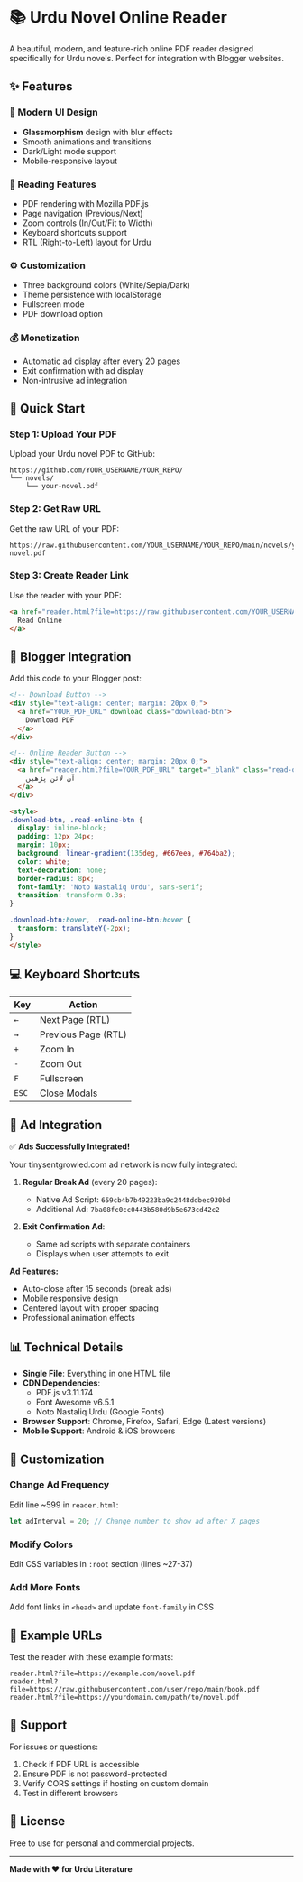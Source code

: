 # 📚 Urdu Novel Online Reader

A beautiful, modern, and feature-rich online PDF reader designed specifically for Urdu novels. Perfect for integration with Blogger websites.

## ✨ Features

### 🎨 Modern UI Design
- **Glassmorphism** design with blur effects
- Smooth animations and transitions
- Dark/Light mode support
- Mobile-responsive layout

### 📖 Reading Features
- PDF rendering with Mozilla PDF.js
- Page navigation (Previous/Next)
- Zoom controls (In/Out/Fit to Width)
- Keyboard shortcuts support
- RTL (Right-to-Left) layout for Urdu

### ⚙️ Customization
- Three background colors (White/Sepia/Dark)
- Theme persistence with localStorage
- Fullscreen mode
- PDF download option

### 💰 Monetization
- Automatic ad display after every 20 pages
- Exit confirmation with ad display
- Non-intrusive ad integration

## 🚀 Quick Start

### Step 1: Upload Your PDF
Upload your Urdu novel PDF to GitHub:
```
https://github.com/YOUR_USERNAME/YOUR_REPO/
└── novels/
    └── your-novel.pdf
```

### Step 2: Get Raw URL
Get the raw URL of your PDF:
```
https://raw.githubusercontent.com/YOUR_USERNAME/YOUR_REPO/main/novels/your-novel.pdf
```

### Step 3: Create Reader Link
Use the reader with your PDF:
```html
<a href="reader.html?file=https://raw.githubusercontent.com/YOUR_USERNAME/YOUR_REPO/main/novels/your-novel.pdf">
  Read Online
</a>
```

## 📱 Blogger Integration

Add this code to your Blogger post:

```html
<!-- Download Button -->
<div style="text-align: center; margin: 20px 0;">
  <a href="YOUR_PDF_URL" download class="download-btn">
    Download PDF
  </a>
</div>

<!-- Online Reader Button -->
<div style="text-align: center; margin: 20px 0;">
  <a href="reader.html?file=YOUR_PDF_URL" target="_blank" class="read-online-btn">
    آن لائن پڑھیں
  </a>
</div>

<style>
.download-btn, .read-online-btn {
  display: inline-block;
  padding: 12px 24px;
  margin: 10px;
  background: linear-gradient(135deg, #667eea, #764ba2);
  color: white;
  text-decoration: none;
  border-radius: 8px;
  font-family: 'Noto Nastaliq Urdu', sans-serif;
  transition: transform 0.3s;
}

.download-btn:hover, .read-online-btn:hover {
  transform: translateY(-2px);
}
</style>
```

## 💻 Keyboard Shortcuts

| Key | Action |
|-----|--------|
| `←` | Next Page (RTL) |
| `→` | Previous Page (RTL) |
| `+` | Zoom In |
| `-` | Zoom Out |
| `F` | Fullscreen |
| `ESC` | Close Modals |

## 🎯 Ad Integration

✅ **Ads Successfully Integrated!**

Your tinysentgrowled.com ad network is now fully integrated:

1. **Regular Break Ad** (every 20 pages):
   - Native Ad Script: `659cb4b7b49223ba9c2448ddbec930bd`
   - Additional Ad: `7ba08fc0cc0443b580d9b5e673cd42c2`

2. **Exit Confirmation Ad**:
   - Same ad scripts with separate containers
   - Displays when user attempts to exit

**Ad Features:**
- Auto-close after 15 seconds (break ads)
- Mobile responsive design
- Centered layout with proper spacing
- Professional animation effects

## 📊 Technical Details

- **Single File**: Everything in one HTML file
- **CDN Dependencies**: 
  - PDF.js v3.11.174
  - Font Awesome v6.5.1
  - Noto Nastaliq Urdu (Google Fonts)
- **Browser Support**: Chrome, Firefox, Safari, Edge (Latest versions)
- **Mobile Support**: Android & iOS browsers

## 🔧 Customization

### Change Ad Frequency
Edit line ~599 in `reader.html`:
```javascript
let adInterval = 20; // Change number to show ad after X pages
```

### Modify Colors
Edit CSS variables in `:root` section (lines ~27-37)

### Add More Fonts
Add font links in `<head>` and update `font-family` in CSS

## 📝 Example URLs

Test the reader with these example formats:
```
reader.html?file=https://example.com/novel.pdf
reader.html?file=https://raw.githubusercontent.com/user/repo/main/book.pdf
reader.html?file=https://yourdomain.com/path/to/novel.pdf
```

## 🤝 Support

For issues or questions:
1. Check if PDF URL is accessible
2. Ensure PDF is not password-protected
3. Verify CORS settings if hosting on custom domain
4. Test in different browsers

## 📄 License

Free to use for personal and commercial projects.

---

**Made with ❤️ for Urdu Literature**
